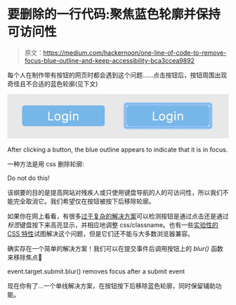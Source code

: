 # 要删除的一行代码:聚焦蓝色轮廓并保持可访问性

> 原文：<https://medium.com/hackernoon/one-line-of-code-to-remove-focus-blue-outline-and-keep-accessibility-bca3ccea9892>

每个人在制作带有按钮的网页时都会遇到这个问题……点击按钮后，按钮周围出现奇怪且不合适的蓝色轮廓(见下文)

![](img/963abd00b60b024351f7b84bcedf17c6.png)

After clicking a button, the blue outline appears to indicate that it is in focus.

一种方法是用 css 删除轮廓:

Do not do this!

该纲要的目的是提高网站对残疾人或只使用键盘导航的人的可访问性，所以我们不能完全取消它。我们希望仅在按钮被按下后移除轮廓。

如果你在网上看看，有很多[过于复杂的解决方案](https://hackernoon.com/removing-that-ugly-focus-ring-and-keeping-it-too-6c8727fefcd2)可以检测按钮是通过点击还是通过*标签*键盘按下来高亮显示，并相应地调整 css/classname。也有一些[实验性的 CSS 特性](https://developer.mozilla.org/en-US/docs/Web/CSS/:focus-visible)试图解决这个问题，但是它们还不能与大多数浏览器兼容。

确实存在一个简单的解决方案！我们可以在提交事件后调用按钮上的 *blur()* 函数来移除焦点🎉

event.target.submit.blur() removes focus after a submit event

现在你有了…一个单线解决方案，在按钮按下后移除蓝色轮廓，同时保留辅助功能。